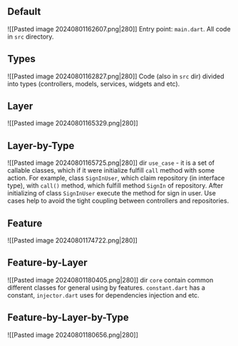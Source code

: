 
## Default

![[Pasted image 20240801162607.png|280]]
Entry point: `main.dart`. All code in `src` directory.
## Types

![[Pasted image 20240801162827.png|280]]
Code (also in `src` dir) divided into types (controllers, models, services, widgets and etc).

## Layer

![[Pasted image 20240801165329.png|280]]

## Layer-by-Type

![[Pasted image 20240801165725.png|280]]
dir `use_case` - it is a set of callable classes, which if it were initialize fulfill `call` method with some action. 
For example, class `SignInUser`, which claim repository (in interface type), with `call()` method, which fulfill method `SignIn` of repository. After initializing of class `SignInUser` execute the method for sign in user. 
Use cases help to avoid the tight coupling between controllers and repositories.
## Feature

![[Pasted image 20240801174722.png|280]]

## Feature-by-Layer

![[Pasted image 20240801180405.png|280]]
dir `core` contain common different classes for general using by features.
`constant.dart` has a constant, `injector.dart` uses for dependencies injection and etc.
## Feature-by-Layer-by-Type

![[Pasted image 20240801180656.png|280]]
